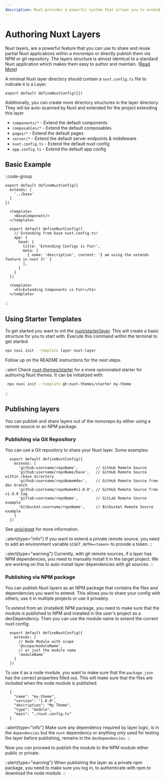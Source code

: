 ```yaml
---
description: Nuxt provides a powerful system that allows you to extend the default files, configs, and much more.
---
```


# Authoring Nuxt Layers

Nuxt layers, are a powerful feature that you can use to share and reuse partial Nuxt applications within a monorepo or directly publish them via NPM or git repository. The layers structure is almost identical to a standard Nuxt application which makes them easy to author and maintain. ([Read More](/docs/getting-started/layers))

A minimal Nuxt layer directory should contain a `nuxt.config.ts` file to indicate it is a Layer.

```ts{}[base/nuxt.config.ts]
export default defineNuxtConfig({})
```

Additionally, you can create more directory structures in the layer directory. They will be auto-scanned by Nuxt and extended for the project extending this layer.

- `components/*` - Extend the default components
- `composables/*` - Extend the default composables
- `pages/*` - Extend the default pages
- `server/*` - Extend the default server endpoints & middleware
- `nuxt.config.ts` - Extend the default nuxt config
- `app.config.ts` - Extend the default app config

## Basic Example

::code-group

  ```ts{}[app/nuxt.config.ts]
  export default defineNuxtConfig({
    extends: [
      '../base'
    ]
  })
  ```

  ```vue{}[app/app.vue]
    <template>
      <BaseComponent/>
    </template>
  ```

  ```ts{}[base/nuxt.config.ts]
    export default defineNuxtConfig({
      // Extending from base nuxt.config.ts!
      app: {
        head: {
          title: 'Extending Configs is Fun!',
          meta: [
            { name: 'description', content: 'I am using the extends feature in nuxt 3!' }
          ],
        }
      }
    })
  ```

  ```vue{}[base/components/BaseComponent.vue]
    <template>
      <h1>Extending Components is Fun!</h1>
    </template>
  ```

::

## Using Starter Templates

To get started you want to init the [nuxt/starter/layer](https://github.com/nuxt/starter/tree/layer). This will create a basic structure for you to start with. Execute this command within the terminal to get started:

```bash
npx nuxi init --template layer nuxt-layer
```

Follow up on the README instructions for the next steps.

::alert
Check [nuxt-themes/starter](https://github.com/nuxt-themes/starter) for a more opinionated starter for authoring Nuxt themes. It can be initialized with:

```bash
 npx nuxi init --template gh:nuxt-themes/starter my-theme
```

::

## Publishing layers

You can publish and share layers out of the monorepo by either using a remote source or an NPM package.

### Publishing via Git Repository

You can use a Git repository to share your Nuxt layer. Some examples:

```ts{}[nuxt.config.ts]
  export default defineNuxtConfig({
    extends: [
      'github:username/repoName',        // GitHub Remote Source
      'github:username/repoName/base',   // GitHub Remote Source within /base directory
      'github:username/repoName#dev',    // GitHub Remote Source from dev branch
      'github:username/repoName#v1.0.0', // GitHub Remote Source from v1.0.0 tag
      'gitlab:username/repoName',        // GitLab Remote Source example
      'bitbucket:username/repoName',     // Bitbucket Remote Source example
    ]
  })
```

See [unjs/giget](https://github.com/unjs/giget) for more information.

::alert{type="info"}
If you want to extend a private remote source, you need to add an environment variable `GIGET_AUTH=<token>` to provide a token.
::

::alert{type="warning"}
Currently, with git remote sources, if a layer has NPM dependencies, you need to manually install it in the target project. We are working on this to auto-install layer dependencies with git sources.
::

### Publishing via NPM package

You can publish Nuxt layers as an NPM package that contains the files and dependencies you want to extend. This allows you to share your config with others, use it in multiple projects or use it privately.

To extend from an (installed) NPM package, you need to make sure that the module is published to NPM and installed in the user's project as a devDependency. Then you can use the module name to extend the current nuxt config:

```ts{}[nuxt.config.ts]
  export default defineNuxtConfig({
    extends: [
      // Node Module with scope
      '@scope/moduleName',
      // or just the module name
      'moduleName'
    ]
  })
```

To use it as a node module, you want to make sure that the `package.json` has the correct properties filled out. This will make sure that the files are included when the node module is published.

```json{}[package.json]
  {
    "name": "my-theme",
    "version": "1.0.0",
    "description": "My Theme",
    "type": "module",
    "main": "./nuxt.config.ts"
  }
```

::alert{type="info"}
Make sure any dependency required by layer logic, is in the `dependencies` but the `nuxt` dependency or anything only used for testing the layer before publishing, remains in the `devDependencies`.
::

Now you can proceed to publish the module to the NPM module either public or private.

::alert{type="warning"}
When publishing the layer as a private npm package, you need to make sure you log in, to authenticate with npm to download the node module.
::
